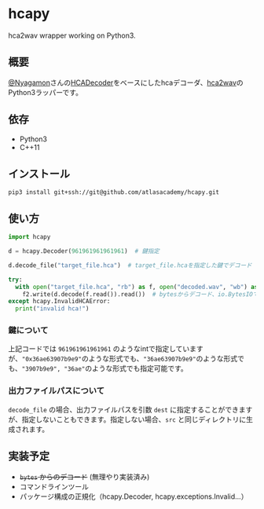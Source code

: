 # hcapy

hca2wav wrapper working on Python3.

## 概要

[@Nyagamon](https://github.com/Nyagamon)さんの[HCADecoder](https://github.com/Nyagamon/HCADecoder)をベースにしたhcaデコーダ、[hca2wav](https://github.com/CrescentApricot/hca2wav)のPython3ラッパーです。<br>

## 依存
- Python3
- C++11

## インストール

```
pip3 install git+ssh://git@github.com/atlasacademy/hcapy.git
```

## 使い方

```python
import hcapy

d = hcapy.Decoder(961961961961961)  # 鍵指定

d.decode_file("target_file.hca")  # target_file.hcaを指定した鍵でデコード

try:
  with open("target_file.hca", "rb") as f, open("decoded.wav", "wb") as f2:
    f2.write(d.decode(f.read()).read())  # bytesからデコード、io.BytesIOでリターンする
except hcapy.InvalidHCAError:
  print("invalid hca!")
```

### 鍵について

上記コードでは `961961961961961` のようなintで指定していますが、`"0x36ae63907b9e9"`のような形式でも、`"36ae63907b9e9"`のような形式でも、`"3907b9e9", "36ae"`のような形式でも指定可能です。

### 出力ファイルパスについて

`decode_file` の場合、出力ファイルパスを引数 `dest` に指定することができますが、指定しないこともできます。指定しない場合、`src` と同じディレクトリに生成されます。

## 実装予定

- ~~`bytes` からのデコード~~ (無理やり実装済み)
- コマンドラインツール
- パッケージ構成の正規化（hcapy.Decoder, hcapy.exceptions.Invalid...）
